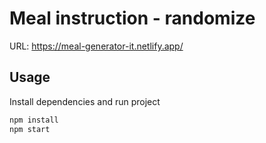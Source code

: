 # Meal instruction - randomize 

URL: https://meal-generator-it.netlify.app/

## Usage

Install dependencies and run project

```bash
npm install
npm start
```